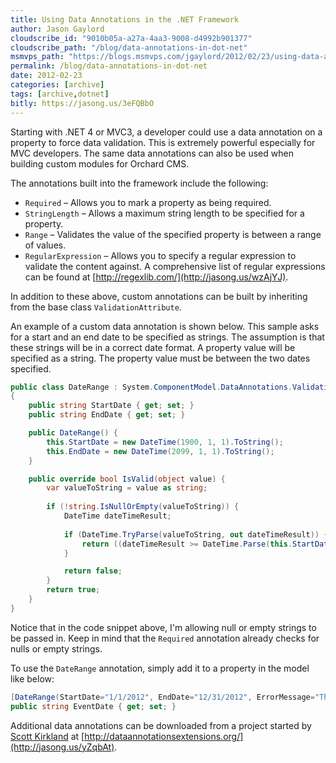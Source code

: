 ```yaml
---
title: Using Data Annotations in the .NET Framework
author: Jason Gaylord
cloudscribe_id: "9010b05a-a27a-4aa3-9008-d4992b901377"
cloudscribe_path: "/blog/data-annotations-in-dot-net"
msmvps_path: "https://blogs.msmvps.com/jgaylord/2012/02/23/using-data-annotations-in-the-net-framework/"
permalink: /blog/data-annotations-in-dot-net
date: 2012-02-23
categories: [archive]
tags: [archive,dotnet]
bitly: https://jasong.us/3eFQBbO
---
```


Starting with .NET 4 or MVC3, a developer could use a data annotation on a property to force data validation. This is extremely powerful especially for MVC developers. The same data annotations can also be used when building custom modules for Orchard CMS.

The annotations built into the framework include the following:

- `Required` – Allows you to mark a property as being required.
- `StringLength` – Allows a maximum string length to be specified for a property.
- `Range` – Validates the value of the specified property is between a range of values.
- `RegularExpression` – Allows you to specify a regular expression to validate the content against. A comprehensive list of regular expressions can be found at [http://regexlib.com/](http://jasong.us/wzAjYJ).

In addition to these above, custom annotations can be built by inheriting from the base class `ValidationAttribute`.

An example of a custom data annotation is shown below. This sample asks for a start and an end date to be specified as strings. The assumption is that these strings will be in a correct date format. A property value will be specified as a string. The property value must be between the two dates specified.

```csharp
public class DateRange : System.ComponentModel.DataAnnotations.ValidationAttribute
{
    public string StartDate { get; set; }
    public string EndDate { get; set; }

    public DateRange() {
        this.StartDate = new DateTime(1900, 1, 1).ToString();
        this.EndDate = new DateTime(2099, 1, 1).ToString();
    }

    public override bool IsValid(object value) {
        var valueToString = value as string;
            
        if (!string.IsNullOrEmpty(valueToString)) {
            DateTime dateTimeResult;
                
            if (DateTime.TryParse(valueToString, out dateTimeResult)) {
                return ((dateTimeResult >= DateTime.Parse(this.StartDate)) && (dateTimeResult <= DateTime.Parse(this.EndDate)));
            }

            return false;
        }
        return true;
    }
}
```

Notice that in the code snippet above, I'm allowing null or empty strings to be passed in. Keep in mind that the `Required` annotation already checks for nulls or empty strings.

To use the `DateRange` annotation, simply add it to a property in the model like below:

```csharp
[DateRange(StartDate="1/1/2012", EndDate="12/31/2012", ErrorMessage="The date must be during the 2012 calendar year.")]
public string EventDate { get; set; }
```

Additional data annotations can be downloaded from a project started by [Scott Kirkland](http://jasong.us/x6XWbz) at [http://dataannotationsextensions.org/](http://jasong.us/yZqbAt).